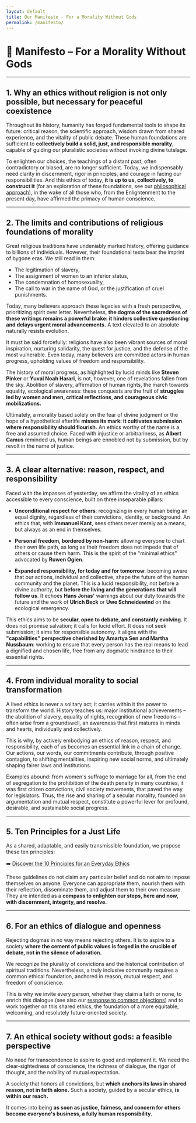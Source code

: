 ```yaml
---
layout: default
title: Our Manifesto - For a Morality Without Gods
permalink: /manifesto/
---
```


# 📢 Manifesto – For a Morality Without Gods

---

## 1. Why an ethics without religion is not only possible, but necessary for peaceful coexistence

Throughout its history, humanity has forged fundamental tools to shape its future: critical reason, the scientific approach, wisdom drawn from shared experience, and the vitality of public debate.
These human foundations are sufficient to **collectively build a solid, just, and responsible morality**, capable of guiding our pluralistic societies without invoking divine tutelage.

To enlighten our choices, the teachings of a distant past, often contradictory or biased, are no longer sufficient.
Today, we indispensably need clarity in discernment, rigor in principles, and courage in facing our responsibilities.
And this ethics of today, **it is up to us, collectively, to construct it** (for an exploration of these foundations, see our [philosophical approach](philosophy.md)), in the wake of all those who, from the Enlightenment to the present day, have affirmed the primacy of human conscience.

---

## 2. The limits and contributions of religious foundations of morality

Great religious traditions have undeniably marked history, offering guidance to billions of individuals. However, their foundational texts bear the imprint of bygone eras. We still read in them:

- The legitimation of slavery,
- The assignment of women to an inferior status,
- The condemnation of homosexuality,
- The call to war in the name of God, or the justification of cruel punishments.

Today, many believers approach these legacies with a fresh perspective, prioritizing spirit over letter. Nevertheless, **the dogma of the sacredness of these writings remains a powerful brake: it hinders collective questioning and delays urgent moral advancements.** A text elevated to an absolute naturally resists evolution.

It must be said forcefully: religions have also been vibrant sources of moral inspiration, nurturing solidarity, the quest for justice, and the defense of the most vulnerable. Even today, many believers are committed actors in human progress, upholding values of freedom and responsibility.

The history of moral progress, as highlighted by lucid minds like **Steven Pinker** or **Yuval Noah Harari**, is not, however, one of revelations fallen from the sky. Abolition of slavery, affirmation of human rights, the march towards equality, ecological awareness: these conquests are the fruit of **struggles led by women and men, critical reflections, and courageous civic mobilizations.**

Ultimately, a morality based solely on the fear of divine judgment or the hope of a hypothetical afterlife **misses its mark: it cultivates submission where responsibility should flourish.** An ethics worthy of the name is a free and assumed choice.
Faced with injustice or arbitrariness, as **Albert Camus** reminded us, human beings are ennobled not by submission, but by revolt in the name of justice.

---

## 3. A clear alternative: reason, respect, and responsibility

Faced with the impasses of yesterday, we affirm the vitality of an ethics accessible to every conscience, built on three inseparable pillars:

- **Unconditional respect for others**: recognizing in every human being an equal dignity, regardless of their convictions, identity, or background. An ethics that, with **Immanuel Kant**, sees others never merely as a means, but always as an end in themselves.

- **Personal freedom, bordered by non-harm**: allowing everyone to chart their own life path, as long as their freedom does not impede that of others or cause them harm. This is the spirit of the "minimal ethics" advocated by **Ruwen Ogien**.

- **Expanded responsibility, for today and for tomorrow**: becoming aware that our actions, individual and collective, shape the future of the human community and the planet. This is a lucid responsibility, not before a divine authority, but **before the living and the generations that will follow us**. It echoes **Hans Jonas'** warnings about our duty towards the future and the work of **Ulrich Beck** or **Uwe Schneidewind** on the ecological emergency.

This ethics aims to be **secular, open to debate, and constantly evolving**. It does not promise salvation; it calls for lucid effort. It does not seek submission; it aims for responsible autonomy.
It aligns with the **"capabilities" perspective cherished by Amartya Sen and Martha Nussbaum**: working to ensure that every person has the real means to lead a dignified and chosen life, free from any dogmatic hindrance to their essential rights.

---

## 4. From individual morality to social transformation

A lived ethics is never a solitary act; it carries within it the power to transform the world.
History teaches us: major institutional achievements – the abolition of slavery, equality of rights, recognition of new freedoms – often arise from a groundswell, an awareness that first matures in minds and hearts, individually and collectively.

This is why, by actively embodying an ethics of reason, respect, and responsibility, each of us becomes an essential link in a chain of change. Our actions, our words, our commitments contribute, through positive contagion, to shifting mentalities, inspiring new social norms, and ultimately shaping fairer laws and institutions.

Examples abound: from women's suffrage to marriage for all, from the end of segregation to the prohibition of the death penalty in many countries, it was first citizen convictions, civil society movements, that paved the way for legislators.
Thus, the rise and sharing of a secular morality, founded on argumentation and mutual respect, constitute a powerful lever for profound, desirable, and sustainable social progress.

---

## 5. Ten Principles for a Just Life

As a shared, adaptable, and easily transmissible foundation, we propose these ten principles:

➡️ [Discover the 10 Principles for an Everyday Ethics](principles.md)

These guidelines do not claim any particular belief and do not aim to impose themselves on anyone.
Everyone can appropriate them, nourish them with their reflection, disseminate them, and adjust them to their own measure.
They are intended as a **compass to enlighten our steps, here and now, with discernment, integrity, and resolve.**

---

## 6. For an ethics of dialogue and openness

Rejecting dogmas in no way means rejecting others.
It is to aspire to a society **where the cement of public values is forged in the crucible of debate, not in the silence of adoration.**

We recognize the plurality of convictions and the historical contribution of spiritual traditions. Nevertheless, a truly inclusive community requires a common ethical foundation, anchored in reason, mutual respect, and freedom of conscience.

This is why we invite every person, whether they claim a faith or none, to enrich this dialogue (see also our [response to common objections](objections.md)) and to work together on this shared ethics, the foundation of a more equitable, welcoming, and resolutely future-oriented society.

---

## 7. An ethical society without gods: a feasible perspective

No need for transcendence to aspire to good and implement it.
We need the clear-sightedness of conscience, the richness of dialogue, the rigor of thought, and the nobility of mutual expectation.

A society that honors all convictions, but **which anchors its laws in shared reason, not in faith alone.**
Such a society, guided by a secular ethics, **is within our reach.**

It comes into being **as soon as justice, fairness, and concern for others become everyone's business, a fully human responsibility.**